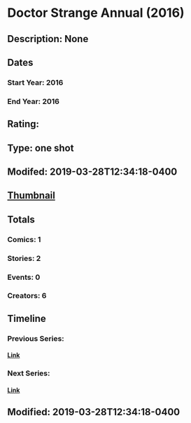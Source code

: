# Doctor Strange Annual (2016)
## Description: None
## Dates
### Start Year: 2016
### End Year: 2016
## Rating: 
## Type: one shot
## Modifed: 2019-03-28T12:34:18-0400
## [Thumbnail](http://i.annihil.us/u/prod/marvel/i/mg/7/50/57e9835f59b0d.jpg)
## Totals
### Comics: 1
### Stories: 2
### Events: 0
### Creators: 6
## Timeline
### Previous Series: 
#### [Link]()
### Next Series: 
#### [Link]()
## Modified: 2019-03-28T12:34:18-0400